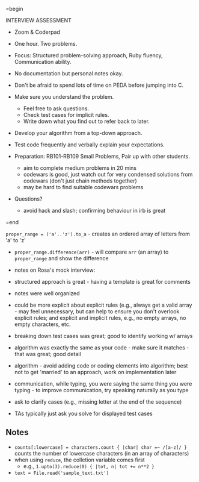=begin

INTERVIEW ASSESSMENT

- Zoom & Coderpad
- One hour. Two problems.
- Focus: Structured problem-solving approach, Ruby fluency, Communication ability.
- No documentation but personal notes okay.
- Don't be afraid to spend lots of time on PEDA before jumping into C.
- Make sure you understand the problem.
  - Feel free to ask questions.
  - Check test cases for implicit rules.
  - Write down what you find out to refer back to later.
- Develop your algorithm from a top-down approach.
- Test code frequently and verbally explain your expectations.
- Preparation: RB101-RB109 Small Problems, Pair up with other students.
    - aim to complete medium problems in 20 mins
    - codewars is good, just watch out for very condensed solutions from codewars (don't just chain methods together)
    - may be hard to find suitable codewars problems

- Questions?
  - avoid hack and slash;  confirming behaviour in irb is great

=end

`proper_range = ('a'..'z').to_a` - creates an ordered array of letters from 'a' to 'z'
- `proper_range.difference(arr)` - will compare `arr` (an array) to `proper_range` and show the difference

- notes on Rosa's mock interview:
- structured approach is great - having a template is great for comments
- notes were well organized
- could be more explicit about explicit rules (e.g., always get a valid array - may feel unnecessary, but can help to ensure you don't overlook explicit rules;  and explicit and implicit rules, e.g., no empty arrays, no empty characters, etc.
- breaking down test cases was great; good to identify working w/ arrays
- algorithm was exactly the same as your code - make sure it matches - that was great;  good detail
- algorithm - avoid adding code or coding elements into algorithm;  best not to get 'married' to an approach, work on implementation later
- communication, while typing, you were saying the same thing you were typing - to improve communication, try speaking naturally as you type
- ask to clarify cases (e.g., missing letter at the end of the sequence)
- TAs typically just ask you solve for displayed test cases

## Notes
- `counts[:lowercase] = characters.count { |char| char =~ /[a-z]/ }` counts the number of lowercase characters (in an array of characters)
- when using `reduce`, the colletion variable comes first
  - e.g., `1.upto(3).reduce(0) { |tot, n| tot += n**2 }`
- `text = File.read('sample_text.txt')`
